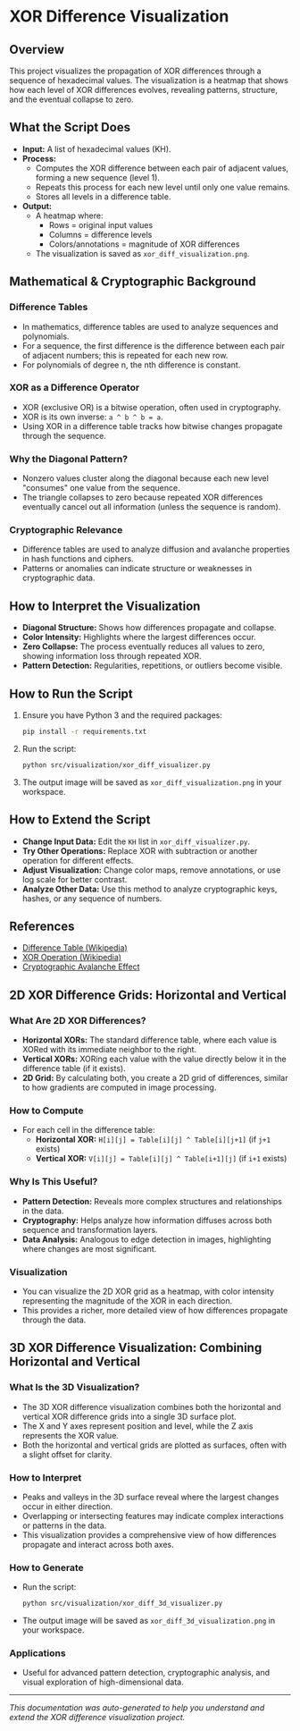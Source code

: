 # XOR Difference Visualization

## Overview
This project visualizes the propagation of XOR differences through a sequence of hexadecimal values. The visualization is a heatmap that shows how each level of XOR differences evolves, revealing patterns, structure, and the eventual collapse to zero.

## What the Script Does
- **Input:** A list of hexadecimal values (KH).
- **Process:**
  - Computes the XOR difference between each pair of adjacent values, forming a new sequence (level 1).
  - Repeats this process for each new level until only one value remains.
  - Stores all levels in a difference table.
- **Output:**
  - A heatmap where:
    - Rows = original input values
    - Columns = difference levels
    - Colors/annotations = magnitude of XOR differences
  - The visualization is saved as `xor_diff_visualization.png`.

## Mathematical & Cryptographic Background
### Difference Tables
- In mathematics, difference tables are used to analyze sequences and polynomials.
- For a sequence, the first difference is the difference between each pair of adjacent numbers; this is repeated for each new row.
- For polynomials of degree n, the nth difference is constant.

### XOR as a Difference Operator
- XOR (exclusive OR) is a bitwise operation, often used in cryptography.
- XOR is its own inverse: `a ^ b ^ b = a`.
- Using XOR in a difference table tracks how bitwise changes propagate through the sequence.

### Why the Diagonal Pattern?
- Nonzero values cluster along the diagonal because each new level "consumes" one value from the sequence.
- The triangle collapses to zero because repeated XOR differences eventually cancel out all information (unless the sequence is random).

### Cryptographic Relevance
- Difference tables are used to analyze diffusion and avalanche properties in hash functions and ciphers.
- Patterns or anomalies can indicate structure or weaknesses in cryptographic data.

## How to Interpret the Visualization
- **Diagonal Structure:** Shows how differences propagate and collapse.
- **Color Intensity:** Highlights where the largest differences occur.
- **Zero Collapse:** The process eventually reduces all values to zero, showing information loss through repeated XOR.
- **Pattern Detection:** Regularities, repetitions, or outliers become visible.

## How to Run the Script
1. Ensure you have Python 3 and the required packages:
   ```bash
   pip install -r requirements.txt
   ```
2. Run the script:
   ```bash
   python src/visualization/xor_diff_visualizer.py
   ```
3. The output image will be saved as `xor_diff_visualization.png` in your workspace.

## How to Extend the Script
- **Change Input Data:** Edit the `KH` list in `xor_diff_visualizer.py`.
- **Try Other Operations:** Replace XOR with subtraction or another operation for different effects.
- **Adjust Visualization:** Change color maps, remove annotations, or use log scale for better contrast.
- **Analyze Other Data:** Use this method to analyze cryptographic keys, hashes, or any sequence of numbers.

## References
- [Difference Table (Wikipedia)](https://en.wikipedia.org/wiki/Finite_difference)
- [XOR Operation (Wikipedia)](https://en.wikipedia.org/wiki/Exclusive_or)
- [Cryptographic Avalanche Effect](https://en.wikipedia.org/wiki/Avalanche_effect)

## 2D XOR Difference Grids: Horizontal and Vertical

### What Are 2D XOR Differences?
- **Horizontal XORs:** The standard difference table, where each value is XORed with its immediate neighbor to the right.
- **Vertical XORs:** XORing each value with the value directly below it in the difference table (if it exists).
- **2D Grid:** By calculating both, you create a 2D grid of differences, similar to how gradients are computed in image processing.

### How to Compute
- For each cell in the difference table:
  - **Horizontal XOR:** `H[i][j] = Table[i][j] ^ Table[i][j+1]` (if `j+1` exists)
  - **Vertical XOR:** `V[i][j] = Table[i][j] ^ Table[i+1][j]` (if `i+1` exists)

### Why Is This Useful?
- **Pattern Detection:** Reveals more complex structures and relationships in the data.
- **Cryptography:** Helps analyze how information diffuses across both sequence and transformation layers.
- **Data Analysis:** Analogous to edge detection in images, highlighting where changes are most significant.

### Visualization
- You can visualize the 2D XOR grid as a heatmap, with color intensity representing the magnitude of the XOR in each direction.
- This provides a richer, more detailed view of how differences propagate through the data.

## 3D XOR Difference Visualization: Combining Horizontal and Vertical

### What Is the 3D Visualization?
- The 3D XOR difference visualization combines both the horizontal and vertical XOR difference grids into a single 3D surface plot.
- The X and Y axes represent position and level, while the Z axis represents the XOR value.
- Both the horizontal and vertical grids are plotted as surfaces, often with a slight offset for clarity.

### How to Interpret
- Peaks and valleys in the 3D surface reveal where the largest changes occur in either direction.
- Overlapping or intersecting features may indicate complex interactions or patterns in the data.
- This visualization provides a comprehensive view of how differences propagate and interact across both axes.

### How to Generate
- Run the script:
  ```bash
  python src/visualization/xor_diff_3d_visualizer.py
  ```
- The output image will be saved as `xor_diff_3d_visualization.png` in your workspace.

### Applications
- Useful for advanced pattern detection, cryptographic analysis, and visual exploration of high-dimensional data.

---

*This documentation was auto-generated to help you understand and extend the XOR difference visualization project.* 